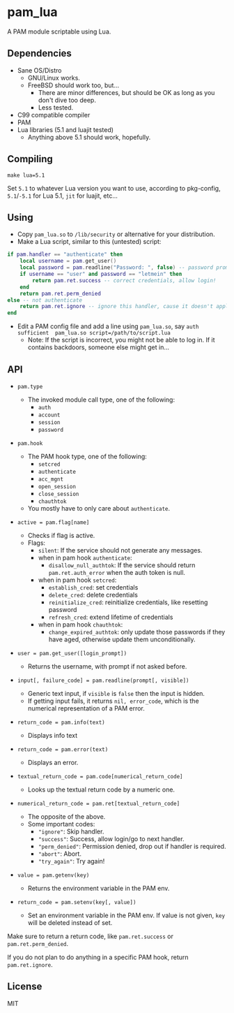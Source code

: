 # pam_lua

A PAM module scriptable using Lua.

## Dependencies
- Sane OS/Distro
  - GNU/Linux works.
  - FreeBSD should work too, but...
    - There are minor differences, but should be OK as long as you don't dive too deep.
    - Less tested.
- C99 compatible compiler
- PAM
- Lua libraries (5.1 and luajit tested)
  - Anything above 5.1 should work, hopefully.

## Compiling

`make lua=5.1`

Set `5.1` to whatever Lua version you want to use, according to pkg-config, `5.1`/`-5.1` for Lua 5.1, `jit` for luajit, etc...

## Using

- Copy `pam_lua.so` to `/lib/security` or alternative for your distribution.
- Make a Lua script, similar to this (untested) script:
```lua
if pam.handler == "authenticate" then
	local username = pam.get_user()
	local password = pam.readline("Password: ", false) -- password prompt with hidden input
	if username == "user" and password == "letmein" then
		return pam.ret.success -- correct credentials, allow login!
	end
	return pam.ret.perm_denied
else -- not authenticate
	return pam.ret.ignore -- ignore this handler, cause it doesn't apply.
end
```
- Edit a PAM config file and add a line using `pam_lua.so`, say `auth	sufficient	pam_lua.so script=/path/to/script.lua` 
  - Note: If the script is incorrect, you might not be able to log in. If it contains backdoors, someone else might get in...

## API
- `pam.type`
  - The invoked module call type, one of the following:
    - `auth`
    - `account`
    - `session`
    - `password`
- `pam.hook`
  - The PAM hook type, one of the following:
    - `setcred`
    - `authenticate`
    - `acc_mgnt`
    - `open_session`
    - `close_session`
    - `chauthtok`
  - You mostly have to only care about `authenticate`.

- `active = pam.flag[name]`
  - Checks if flag is active.
  - Flags:
    - `silent`: If the service should not generate any messages.
    - when in pam hook `authenticate`:
      - `disallow_null_authtok`: If the service should return `pam.ret.auth_error` when the auth token is null.
    - when in pam hook `setcred`:
      - `establish_cred`: set credentials
      - `delete_cred`: delete credentials
      - `reinitialize_cred`: reinitialize credentials, like resetting password
      - `refresh_cred`: extend lifetime of credentials
    - when in pam hook `chauthtok`:
      - `change_expired_authtok`: only update those passwords if they have aged, otherwise update them unconditionally.

- `user = pam.get_user([login_prompt])`
  - Returns the username, with prompt if not asked before.

- `input[, failure_code] = pam.readline(prompt[, visible])`
  - Generic text input, if `visible` is `false` then the input is hidden.
  - If getting input fails, it returns `nil, error_code`, which is the numerical representation of a PAM error.

- `return_code = pam.info(text)`
  - Displays info text

- `return_code = pam.error(text)`
  - Displays an error.

- `textual_return_code = pam.code[numerical_return_code]`
  - Looks up the textual return code by a numeric one.

- `numerical_return_code = pam.ret[textual_return_code]`
  - The opposite of the above.
  - Some important codes:
    - `"ignore"`: Skip handler.
    - `"success"`: Success, allow login/go to next handler.
    - `"perm_denied"`: Permission denied, drop out if handler is required.
    - `"abort"`: Abort.
    - `"try_again"`: Try again!

- `value = pam.getenv(key)`
  - Returns the environment variable in the PAM env.

- `return_code = pam.setenv(key[, value])`
  - Set an environment variable in the PAM env. If value is not given, `key` will be deleted instead of set.

Make sure to return a return code, like `pam.ret.success` or `pam.ret.perm_denied`.

If you do not plan to do anything in a specific PAM hook, return `pam.ret.ignore`.

## License
MIT
